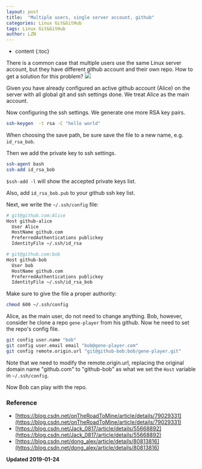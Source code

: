 ```yaml
---
layout: post
title:  "Multiple users, single server account, github"
categories: Linux Git&GitHub
tags: Linux Git&GitHub
author: LZN
---
```


* content
{:toc}

There is a common case that multiple users use the same Linux server account, but they have different github account and their own repo. How to get a solution for this problem?
![](http://ww1.sinaimg.cn/large/73ebdc71ly1fzhkby1wadj20qo0k0gm9.jpg)

Given you have already configured an active github account (Alice) on the server with all global git and ssh settings done. We treat Alice as the main account.

Now configuring the ssh settings. We generate one more RSA key pairs.

``` bash
ssh-keygen  -t rsa -C "hello world"
```

When choosing the save path, be sure save the file to a new name, e.g. `id_rsa_bob`.

Then we add the private key to ssh settings.

``` bash
ssh-agent bash
ssh-add id_rsa_bob
```

`$ssh-add -l` will show the accepted private keys list.

Also, add `id_rsa_bob.pub` to your github ssh key list.

Next, we write the `~/.ssh/config` file:

``` bash
# git@github.com:Alice
Host github-alice
  User Alice 
  HostName github.com
  PreferredAuthentications publickey
  IdentityFile ~/.ssh/id_rsa

# git@github.com:bob
Host github-bob
  User bob
  HostName github.com
  PreferredAuthentications publickey
  IdentityFile ~/.ssh/id_rsa_bob
```

Make sure to give the file a proper authority:

``` bash
chmod 600 ~/.ssh/config
```

Alice, as the main user, do not need to change anything. Bob, however, consider he clone a repo `gene-player` from his github. Now he need to set the repo's config file.

``` bash
git config user.name "bob"
git config user.email email "bob@gene-player.com"
git config remote.origin.url "git@github-bob:bob/gene-player.git"
```

Note that we need to modify the remote.origin.url, replacing the original domain name "github.com" to "github-bob" as what we set the `Host` variable in `~/.ssh/config`.

Now Bob can play with the repo.

### Reference 

* [https://blog.csdn.net/onTheRoadToMine/article/details/79029331](https://blog.csdn.net/onTheRoadToMine/article/details/79029331)
* [https://blog.csdn.net/Jack_0817/article/details/55668892](https://blog.csdn.net/Jack_0817/article/details/55668892)
* [https://blog.csdn.net/dong_alex/article/details/80813816](https://blog.csdn.net/dong_alex/article/details/80813816)

**Updated 2019-01-24**

